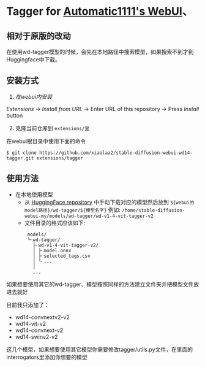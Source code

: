 # Tagger for [Automatic1111&#39;s WebUI](https://github.com/AUTOMATIC1111/stable-diffusion-webui)、

## 相对于原版的改动

在使用wd-tagger模型的时候，会先在本地路径中搜索模型，如果搜索不到才到Huggingface中下载。


## 安装方式

1. *在webui内安装*

*Extensions* -> *Install from URL* -> Enter URL of this repository -> Press *Install* button

2. 克隆当前仓库到 `extensions/里`

在webui根目录中使用下面的命令

```shell
$ git clone https://github.com/xiaolaa2/stable-diffusion-webui-wd14-tagger.git extensions/tagger
```


## 使用方法

* 在本地使用模型
  - 从 [HuggingFace repository](https://huggingface.co/SmilingWolf/wd-v1-4-vit-tagger) 中手动下载对应的模型然后放到 `${webui的model路径}/wd-tagger/${模型名字}` 例如: `/home/stable-diffusion-webui-my/models/wd-tagger/wd-v1-4-vit-tagger-v2`
  - 文件目录的格式应该如下:
    ```
     models/
     └╴wd-tagger/
       ├╴wd-v1-4-vit-tagger-v2/
       │ ├╴model.onnx
       │ ├╴selected_tags.csv
       │ └╴...
       │
       ...
    ```
如果想要使用其它的wd-tagger、模型按照同样的方法建立文件夹并把模型文件放进去就好

目前我只添加了：
- wd14-convnextv2-v2
- wd14-vit-v2
- wd14-convnext-v2
- wd14-swinv2-v2

这几个模型，如果想要使用其它模型你需要修改tagger/utils.py文件，在里面的interrogators里添加你想要的模型
